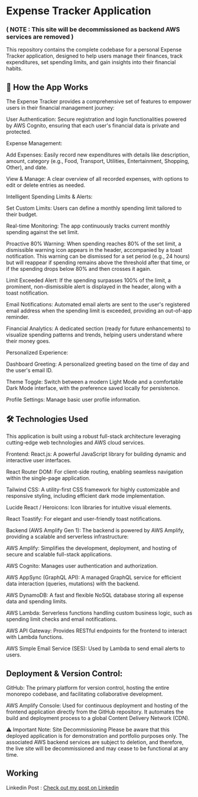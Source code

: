 # **Expense Tracker Application**    
### ( NOTE : This site will be decommissioned as backend AWS services are removed )
This repository contains the complete codebase for a personal Expense Tracker application, designed to help users manage their finances, track expenditures, set spending limits, and gain insights into their financial habits.

## 🚀 How the App Works
The Expense Tracker provides a comprehensive set of features to empower users in their financial management journey:

User Authentication: Secure registration and login functionalities powered by AWS Cognito, ensuring that each user's financial data is private and protected.

Expense Management:

Add Expenses: Easily record new expenditures with details like description, amount, category (e.g., Food, Transport, Utilities, Entertainment, Shopping, Other), and date.

View & Manage: A clear overview of all recorded expenses, with options to edit or delete entries as needed.

Intelligent Spending Limits & Alerts:

Set Custom Limits: Users can define a monthly spending limit tailored to their budget.

Real-time Monitoring: The app continuously tracks current monthly spending against the set limit.

Proactive 80% Warning: When spending reaches 80% of the set limit, a dismissible warning icon appears in the header, accompanied by a toast notification. This warning can be dismissed for a set period (e.g., 24 hours) but will reappear if spending remains above the threshold after that time, or if the spending drops below 80% and then crosses it again.

Limit Exceeded Alert: If the spending surpasses 100% of the limit, a prominent, non-dismissible alert is displayed in the header, along with a toast notification.

Email Notifications: Automated email alerts are sent to the user's registered email address when the spending limit is exceeded, providing an out-of-app reminder.

Financial Analytics: A dedicated section (ready for future enhancements) to visualize spending patterns and trends, helping users understand where their money goes.

Personalized Experience:

Dashboard Greeting: A personalized greeting based on the time of day and the user's email ID.

Theme Toggle: Switch between a modern Light Mode and a comfortable Dark Mode interface, with the preference saved locally for persistence.

Profile Settings: Manage basic user profile information.

## 🛠️ Technologies Used
This application is built using a robust full-stack architecture leveraging cutting-edge web technologies and AWS cloud services.

Frontend:
React.js: A powerful JavaScript library for building dynamic and interactive user interfaces.

React Router DOM: For client-side routing, enabling seamless navigation within the single-page application.

Tailwind CSS: A utility-first CSS framework for highly customizable and responsive styling, including efficient dark mode implementation.

Lucide React / Heroicons: Icon libraries for intuitive visual elements.

React Toastify: For elegant and user-friendly toast notifications.

Backend (AWS Amplify Gen 1):
The backend is powered by AWS Amplify, providing a scalable and serverless infrastructure:

AWS Amplify: Simplifies the development, deployment, and hosting of secure and scalable full-stack applications.

AWS Cognito: Manages user authentication and authorization.

AWS AppSync (GraphQL API): A managed GraphQL service for efficient data interaction (queries, mutations) with the backend.

AWS DynamoDB: A fast and flexible NoSQL database storing all expense data and spending limits.

AWS Lambda: Serverless functions handling custom business logic, such as spending limit checks and email notifications.

AWS API Gateway: Provides RESTful endpoints for the frontend to interact with Lambda functions.

AWS Simple Email Service (SES): Used by Lambda to send email alerts to users.

## Deployment & Version Control:
GitHub: The primary platform for version control, hosting the entire monorepo codebase, and facilitating collaborative development.

AWS Amplify Console: Used for continuous deployment and hosting of the frontend application directly from the GitHub repository. It automates the build and deployment process to a global Content Delivery Network (CDN).

⚠️ Important Note: Site Decommissioning
Please be aware that this deployed application is for demonstration and portfolio purposes only. The associated AWS backend services are subject to deletion, and therefore, the live site will be decommissioned and may cease to be functional at any time.


##  Working 
Linkedin Post :
[Check out my post on Linkedin ](https://www.linkedin.com/posts/rishikesh-pednekar-3184091b6_awscloud-internship-fullstackdevelopment-activity-7350502583226007552-x5iO?utm_source=share&utm_medium=member_desktop&rcm=ACoAADJADoQBeyCNvqjBwPaVPERgqjqyWRwWgN4)
